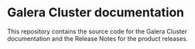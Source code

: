 # Galera Cluster documentation

This repository contains the source code for the Galera Cluster documentation and the Release Notes for the product releases.
